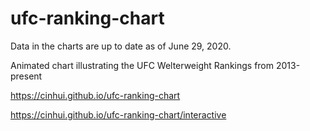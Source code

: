 # ufc-ranking-chart

Data in the charts are up to date as of June 29, 2020.

Animated chart illustrating the UFC Welterweight Rankings from 2013-present

https://cinhui.github.io/ufc-ranking-chart

https://cinhui.github.io/ufc-ranking-chart/interactive
